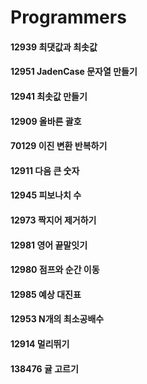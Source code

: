 # Programmers

#### 12939 최댓값과 최솟값
#### 12951 JadenCase 문자열 만들기
#### 12941 최솟값 만들기
#### 12909 올바른 괄호
#### 70129 이진 변환 반복하기
#### 12911 다음 큰 숫자
#### 12945 피보나치 수
#### 12973 짝지어 제거하기
#### 12981 영어 끝말잇기
#### 12980 점프와 순간 이동
#### 12985 예상 대진표
#### 12953 N개의 최소공배수
#### 12914 멀리뛰기
#### 138476 귤 고르기
